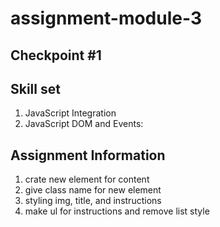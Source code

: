 # assignment-module-3

## Checkpoint #1 

<h2> Skill set</h2>

1. JavaScript Integration
2. JavaScript DOM and Events:

<h2>Assignment Information</h2>

1. crate new element for content
2. give class name for new element
3. styling img, title, and instructions
4. make ul for instructions and remove list style
